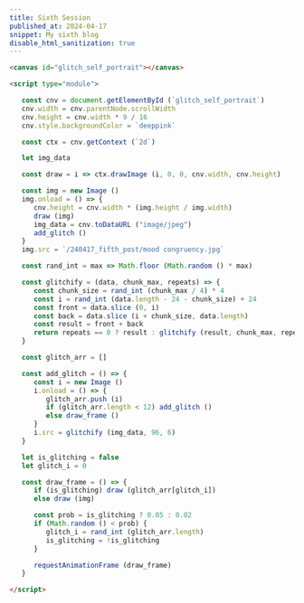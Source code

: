 ```yaml
---
title: Sixth Session
published_at: 2024-04-17
snippet: My sixth blog
disable_html_sanitization: true
---
```


<!-- <script scr="/scripts/p5.min.js"></script>
<script scr="/scripts/c2.js"></script>

Code from [link](https://github.com/ren-yuan/c2.js/blob/main/examples/ConstForce.js).

<canvas id="c2_test"/>

<script>
    //Created by Ren Yuan
console.dir (p5)
const renderer = new c2.Renderer(document.getElementById('c2_test'));
resize();

renderer.background('#cccccc');
let random = new c2.Random();


let world = new c2.World(new c2.Rect(0, 0, renderer.width, renderer.height));

for(let i=0; i<100; i++){
  let x = random.next(renderer.width);
  let y = random.next(renderer.height);
  let p = new c2.Particle(x, y);
  p.radius = random.next(10, renderer.height/14);
  p.color = c2.Color.hsl(random.next(0, 30), random.next(30, 60), random.next(20, 100));

  world.addParticle(p);
}

let quadTree = new c2.QuadTree(new c2.Rect(0,0,renderer.width,renderer.height));
let collision = new c2.Collision(quadTree);
//collision.iteration = 2;
world.addInteractionForce(collision);

let constForce = new c2.ConstForce(0, 1);
world.addForce(constForce);


function drawQuadTree(quadTree){
    renderer.stroke('#333333');
    renderer.lineWidth(1);
    renderer.fill(false);
    renderer.rect(quadTree.bounds);

    if(quadTree.leaf()) return;
    for(let i=0; i<4; i++) drawQuadTree(quadTree.children[i]);
}


renderer.draw(() => {
    renderer.clear();

    drawQuadTree(quadTree);

    world.update();

    for(let i=0; i<world.particles.length; i++){
      let p = world.particles[i];
      renderer.stroke('#333333');
      renderer.lineWidth(1);
      renderer.fill(p.color);
      renderer.circle(p.position.x, p.position.y, p.radius);
      renderer.lineWidth(2);
      renderer.point(p.position.x, p.position.y);
    }
});


window.addEventListener('resize', resize);
function resize() {
    let parent = renderer.canvas.parentElement;
    renderer.size(parent.clientWidth, parent.clientWidth / 16 * 9);
}
</script> -->

<canvas id="glitch_self_portrait"></canvas>

<script type="module">

//getting canvas element
   const cnv = document.getElementById (`glitch_self_portrait`)

//sizing to be good size
   cnv.width = cnv.parentNode.scrollWidth
   cnv.height = cnv.width * 9 / 16

//setting background color
   cnv.style.backgroundColor = `deeppink`

//getting canvas context
   const ctx = cnv.getContext (`2d`)

//instatiating variable for image data 
   let img_data

//defining a function that draws an image to the canvas
   const draw = i => ctx.drawImage (i, 0, 0, cnv.width, cnv.height)

//create a new img element
   const img = new Image ()

//define function to execute upon loading image file
   img.onload = () => {

    //resizing the height of the canvas 
    //to be the same aspect ratio as image 
      cnv.height = cnv.width * (img.height / img.width)
    
    //drawing the image to the canvas
      draw (img)

    //storing image data as string in img_data 
      img_data = cnv.toDataURL ("image/jpeg")

    //call the glitch function 
      add_glitch ()
   }
   
//give filepath to image element 
   img.src = `/240417_fifth_post/mood congruency.jpg`

//define a function that returns a random value between 0-max 
   const rand_int = max => Math.floor (Math.random () * max)

//define a recursive function 
   const glitchify = (data, chunk_max, repeats) => {
    
    //random multiple of 4 between 0 - chunk max
      const chunk_size = rand_int (chunk_max / 4) * 4
    
    //random position in the data between 24 - chunk_size
      const i = rand_int (data.length - 24 - chunk_size) + 24
    
    //grabbing all the data before the random position 
      const front = data.slice (0, i)

    //leaving a gap the size of chunk_size,
    //grabbing the rest of the data  
      const back = data.slice (i + chunk_size, data.length)

    //putting the two pieces back together
    //leaving out a chunk 
      const result = front + back
    
    //ternary operator to return results if repeats = 0
    //otherwise call itself again with repeats - 1
      return repeats == 0 ? result : glitchify (result, chunk_max, repeats - 1)
   }

//instantiate empty array for glitched images 
   const glitch_arr = []

//define function that adds a glitched image
//to the glitch_arr array
   const add_glitch = () => {

    //make a new image element
      const i = new Image ()

    //define function that executes when image receives its data
      i.onload = () => {

        //push the image into the glitch_arr array
         glitch_arr.push (i)

        //call itself until there are 12 glitched images
         if (glitch_arr.length < 12) add_glitch ()

        //one there are 12 images, start animating
         else draw_frame ()
      }

    //give the new image some glitchified image data 
      i.src = glitchify (img_data, 96, 6)
   }

//instantiate variable to keep track of glitch state
   let is_glitching = false

//keep track of which glitched image from the array we are using 
   let glitch_i = 0

   const draw_frame = () => {

    //check to see if we are glitching
    //if so, draw the glitched image from the array
      if (is_glitching) draw (glitch_arr[glitch_i])

    //otherwise draw the regular shape 
      else draw (img)
    
    //probability weightings for starting and stopping the glitch
      const prob = is_glitching ? 0.05 : 0.02

    //if random value is less than weighted value 
      if (Math.random () < prob) {
    
        //choose a rnadom glitched image index
         glitch_i = rand_int (glitch_arr.length)

        //flip the state of is_glitching 
         is_glitching = !is_glitching
      }
    
    //call the next animation frame
      requestAnimationFrame (draw_frame)
   }

</script>

```html
<canvas id="glitch_self_portrait"></canvas>

<script type="module">

   const cnv = document.getElementById (`glitch_self_portrait`)
   cnv.width = cnv.parentNode.scrollWidth
   cnv.height = cnv.width * 9 / 16
   cnv.style.backgroundColor = `deeppink`

   const ctx = cnv.getContext (`2d`)

   let img_data

   const draw = i => ctx.drawImage (i, 0, 0, cnv.width, cnv.height)

   const img = new Image ()
   img.onload = () => {
      cnv.height = cnv.width * (img.height / img.width)
      draw (img)
      img_data = cnv.toDataURL ("image/jpeg")
      add_glitch ()
   }
   img.src = `/240417_fifth_post/mood congruency.jpg`

   const rand_int = max => Math.floor (Math.random () * max)

   const glitchify = (data, chunk_max, repeats) => {
      const chunk_size = rand_int (chunk_max / 4) * 4
      const i = rand_int (data.length - 24 - chunk_size) + 24
      const front = data.slice (0, i)
      const back = data.slice (i + chunk_size, data.length)
      const result = front + back
      return repeats == 0 ? result : glitchify (result, chunk_max, repeats - 1)
   }

   const glitch_arr = []

   const add_glitch = () => {
      const i = new Image ()
      i.onload = () => {
         glitch_arr.push (i)
         if (glitch_arr.length < 12) add_glitch ()
         else draw_frame ()
      }
      i.src = glitchify (img_data, 96, 6)
   }

   let is_glitching = false
   let glitch_i = 0

   const draw_frame = () => {
      if (is_glitching) draw (glitch_arr[glitch_i])
      else draw (img)

      const prob = is_glitching ? 0.05 : 0.02
      if (Math.random () < prob) {
         glitch_i = rand_int (glitch_arr.length)
         is_glitching = !is_glitching
      }

      requestAnimationFrame (draw_frame)
   }

</script>
```
